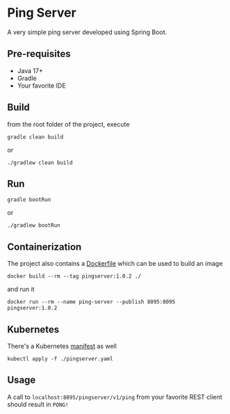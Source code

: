 # Ping Server

A very simple ping server developed using Spring Boot.

## Pre-requisites

- Java 17+
- Gradle
- Your favorite IDE

## Build

from the root folder of the project, execute

```console
gradle clean build
```

or

```console
./gradlew clean build
```

## Run

```console
gradle bootRun
```

or

```console
./gradlew bootRun
```

## Containerization

The project also contains a [Dockerfile](Dockerfile) which can be used to build an image

```console
docker build --rm --tag pingserver:1.0.2 ./
```

and run it

```console
docker run --rm --name ping-server --publish 8095:8095 pingserver:1.0.2
```

## Kubernetes

There's a Kubernetes [manifest](pingserver.yaml) as well

```console
kubectl apply -f ./pingserver.yaml
```

## Usage

A call to `localhost:8095/pingserver/v1/ping` from your favorite REST client should result in `PONG!`
